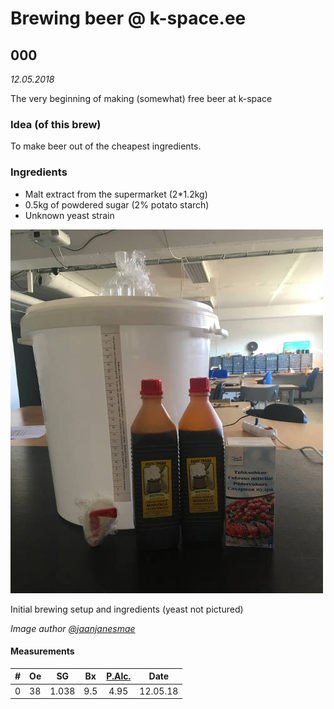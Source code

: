 # Brewing beer @ k-space.ee

## 000

_12.05.2018_

The very beginning of making (somewhat) free beer at k-space

### Idea (of this brew)
To make beer out of the cheapest ingredients.

### Ingredients
* Malt extract from the supermarket (2*1.2kg)
* 0.5kg of powdered sugar (2% potato starch)
* Unknown yeast strain

![Image of initial setup](000.jpg)

Initial brewing setup and ingredients (yeast not pictured)

_Image author [@jaanjanesmae](https://github.com/janesmae)_

#### Measurements

| # | Oe |   SG  |  Bx  | [P.Alc.](https://www.brewersfriend.com/abv-calculator/ "Potential alcohol if Final Gravity is 1.019") |   Date   |
| - | -- | :---: | :--: | :----: | :------: |
| 0 | 38 | 1.038 |  9.5 |  4.95  | 12.05.18 |

